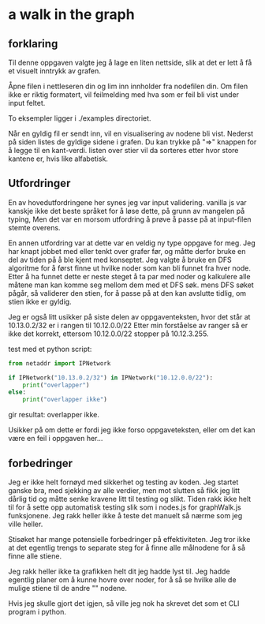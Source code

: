# a walk in the graph

## forklaring

Til denne oppgaven valgte jeg å lage en liten nettside, slik at det er lett å få et visuelt inntrykk av grafen.

Åpne filen i nettleseren din og lim inn innholder fra nodefilen din. Om filen ikke er riktig formatert, vil feilmelding med hva som er feil bli vist under input feltet.

To eksempler ligger i ./examples directoriet.

Når en gyldig fil er sendt inn, vil en visualisering av nodene bli vist. Nederst på siden listes de gyldige sidene i grafen.
Du kan trykke på "=>" knappen for å legge til en kant-verdi. listen over stier vil da sorteres etter hvor store kantene er, hvis like alfabetisk.

## Utfordringer

En av hovedutfordringene her synes jeg var input validering.
vanilla js var kanskje ikke det beste språket for å løse dette, på grunn av mangelen på typing, 
Men det var en morsom utfordring å prøve å passe på at input-filen stemte overens.

En annen utfordring var at dette var en veldig ny type oppgave for meg. Jeg har knapt jobbet med eller tenkt over
grafer før, og måtte derfor bruke en del av tiden på å ble kjent med konseptet.
Jeg valgte å bruke en DFS algoritme for å først finne ut hvilke noder som kan bli funnet fra hver node.
Etter å ha funnet dette er neste steget å ta par med noder og kalkulere alle måtene man kan komme seg mellom dem med et DFS søk.
mens DFS søket pågår, så validerer den stien, for å passe på at den kan avslutte tidlig, om stien ikke er gyldig.

Jeg er også litt usikker på siste delen av oppgaventeksten, hvor det står at 10.13.0.2/32 er i rangen til 10.12.0.0/22
Etter min forståelse av ranger så er ikke det korrekt, ettersom 10.12.0.0/22 stopper på 10.12.3.255.

test med et python script:

~~~py
from netaddr import IPNetwork

if IPNetwork("10.13.0.2/32") in IPNetwork("10.12.0.0/22"):
    print("overlapper")
else:
    print("overlapper ikke")
~~~

gir resultat: overlapper ikke.

Usikker på om dette er fordi jeg ikke forso oppgaveteksten, eller om det kan være en feil i oppgaven her...


## forbedringer

Jeg er ikke helt fornøyd med sikkerhet og testing av koden. Jeg startet ganske bra, med sjekking av alle verdier, men mot slutten så fikk jeg litt 
dårlig tid og måtte senke kravene litt til testing og slikt. Tiden rakk ikke helt til for å sette opp automatisk testing slik som i nodes.js
for graphWalk.js funksjonene. Jeg rakk heller ikke å teste det manuelt så nærme som jeg ville heller.

Stisøket har mange potensielle forbedringer på effektiviteten. Jeg tror ikke at det egentlig trengs to separate steg for å finne alle
målnodene for å så finne alle stiene.

Jeg rakk heller ikke ta grafikken helt dit jeg hadde lyst til. Jeg hadde egentlig planer om å kunne hovre over noder, for å så se hvilke
alle de mulige stiene til de andre "" nodene.

Hvis jeg skulle gjort det igjen, så ville jeg nok ha skrevet det som et CLI program i python. 
